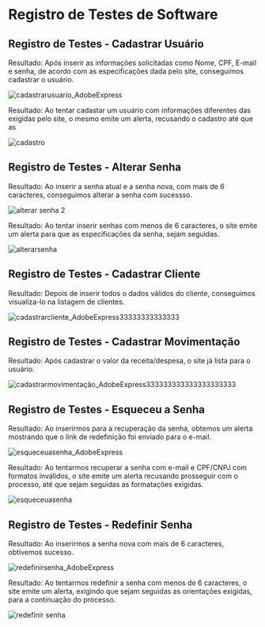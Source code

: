 # Registro de Testes de Software

## Registro de Testes - Cadastrar Usuário
Resultado: Após inserir as informações solicitadas como Nome, CPF, E-mail e senha, de acordo com as especificações dada pelo site, conseguimos cadastrar o usuário.

![cadastrarusuario_AdobeExpress](https://user-images.githubusercontent.com/111783703/204058503-d7e6581a-4f1d-4321-a130-52fa5ee3dd91.gif)

Resultado: Ao tentar cadastar um usuário com informações diferentes das exigidas pelo site, o mesmo emite um alerta, recusando o cadastro até que as 

![cadastro](https://user-images.githubusercontent.com/111783703/204111126-0b509f65-6ab0-4f82-83e1-e0404412a378.gif)

## Registro de Testes - Alterar Senha
Resultado: Ao inserir a senha atual e a senha nova, com mais de 6 caracteres, conseguimos alterar a senha com sucessso.

![alterar senha 2](https://user-images.githubusercontent.com/111783703/204058768-01b92c8b-5b54-427b-bc95-b6357977cf20.gif)

Resultado: Ao tentar inserir senhas com menos de 6 caracteres, o site emite um alerta para que as especificações da senha, sejam seguidas.

![alterarsenha](https://user-images.githubusercontent.com/111783703/204111123-9ea069cd-a20b-4399-b59d-9aa91bc9b676.gif)

## Registro de Testes - Cadastrar Cliente
Resultado: Depois de inserir todos o dados válidos do cliente, conseguimos visualiza-lo na listagem de clientes.
 
![cadastrarcliente_AdobeExpress33333333333333](https://user-images.githubusercontent.com/111783703/204059614-c7a927ca-7bb8-4a2b-907e-3124139c9eb9.gif)

## Registro de Testes - Cadastrar Movimentação
Resultado: Após cadastrar o valor da receita/despesa, o site já lista para o usuário.

![cadastrarmovimentação_AdobeExpress333333333333333333333](https://user-images.githubusercontent.com/111783703/204059686-ef0aa993-1f63-4208-93a3-98706fe2997d.gif)

## Registro de Testes - Esqueceu a Senha
Resultado: Ao inserirmos para a recuperação da senha, obtemos um alerta mostrando que o link de redefinição foi enviado para o e-mail.

![esqueceuasenha_AdobeExpress](https://user-images.githubusercontent.com/111783703/204058526-846b7578-b40c-4b42-81ab-6991c6172ece.gif)

Resultado: Ao tentarmos recuperar a senha com e-mail e CPF/CNPJ com formatos inválidos, o site emite um alerta recusando prosseguir com o processo, até que sejam seguidas as formatações exigidas.

![esqueceuasenha](https://user-images.githubusercontent.com/111783703/204111132-63e38963-31fe-4ba9-bb39-47a4619a1acb.gif)

## Registro de Testes - Redefinir Senha
Resultado: Ao inserirmos a senha nova com mais de 6 caracteres, obtivemos sucesso.
  
![redefinirsenha_AdobeExpress](https://user-images.githubusercontent.com/111783703/204058532-6989de34-6350-48fb-9e7c-1ca086dcf81e.gif)

Resultado: Ao tentarmos redefinir a senha com menos de 6 caracteres, o site emite um alerta, exigindo que sejam seguidas as orientações exigidas, para a continuação do processo.

![redefinir senha](https://user-images.githubusercontent.com/111783703/204111135-5054e8de-fd4c-44b8-b229-c9b508c7aed5.gif)



